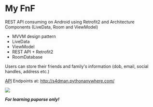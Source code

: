 # My FnF
REST API consuming on Android using Retrofit2 and Architecture Components (LiveData, Room and ViewModel)

* MVVM design pattern
* LiveData
* ViewModel
* REST API + Retrofit2
* RoomDatabase

Users can store their friends and family's information (dob, email, social handles, address etc.)

[API](https://github.com/s4dman/FnF-REST-API) Endpoints at: http://s4dman.pythonanywhere.com/  

<img src="https://user-images.githubusercontent.com/9642377/81042895-29b5ea00-8e7f-11ea-944c-96da039f2a46.png" />


**_For learning puporse only!_**
